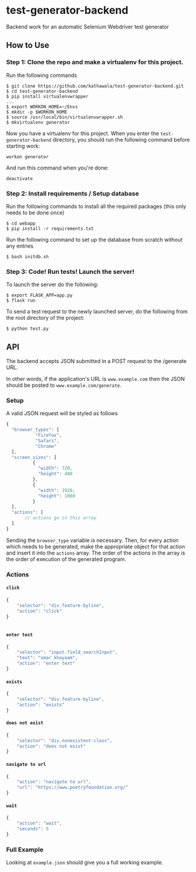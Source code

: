 # test-generator-backend
Backend work for an automatic Selenium Webdriver test generator

## How to Use

### Step 1: Clone the repo and make a virtualenv for this project.

Run the following commands

```
$ git clone https://github.com/kathawala/test-generator-backend.git
$ cd test-generator-backend
$ pip install virtualenvwrapper
...
$ export WORKON_HOME=~/Envs
$ mkdir -p $WORKON_HOME
$ source /usr/local/bin/virtualenvwrapper.sh
$ mkvirtualenv generator
```

Now you have a virtualenv for this project.
When you enter the `test-generator-backend` directory,
you should run the following command before starting work:

```
workon generator
```

And run this command when you're done:

```
deactivate
```

### Step 2: Install requirements / Setup database

Run the following commands to install all the required packages (this only needs to be done once)

```
$ cd webapp
$ pip install -r requirements.txt
```

Run the following command to set up the database from scratch without any entries

```
$ bash initdb.sh
```

### Step 3: Code! Run tests! Launch the server!

To launch the server do the following:

```
$ export FLASK_APP=app.py
$ flask run
```

To send a test request to the newly launched server, do the following from the root directory of the project:

```
$ python test.py
```

## API

The backend accepts JSON submitted in a POST request to the /generate URL.

In other words, if the application's URL is `www.example.com` then the JSON
should be posted to `www.example.com/generate`.

### Setup

A valid JSON request will be styled as follows

```Javascript
{
  "browser_types": [
  		   "Firefox",
		   "Safari",
		   "Chrome"
  ],
  "screen_sizes": [
  		  {
			"width": 720,
			"height": 480
		  },
		  {
			"width": 1920,
			"height": 1080
		  }
  ],
  "actions": [
  	   // actions go in this array
  ]
}
```

Sending the `browser_type` variable is necessary. Then, for every action
which needs to be generated, make the appropriate object for that action
and insert it into the `actions` array. The order of the actions in the array is the order
of execution of the generated program.

### Actions

#### `click`

```Javascript
{
    "selector": "div.feature-byline",
    "action": "click"
}
 
```

#### `enter text`

```Javascript
{
    "selector": "input.field_searchInput",
    "text": "omar khayaam",
    "action": "enter text"
}

```

#### `exists`

```Javascript
{
    "selector": "div.feature-byline",
    "action": "exists"
}
```

#### `does not exist`

```Javascript
{
    "selector": "div.nonexistent-class",
    "action": "does not exist"
}
```

#### `navigate to url`

```Javascript
{
    "action": "navigate to url",
    "url": "https://www.poetryfoundation.org/"
}
```

#### `wait`
```Javascript
{
    "action": "wait",
    "seconds": 5
}

```
### Full Example

Looking at `example.json` should give you a full working example.

